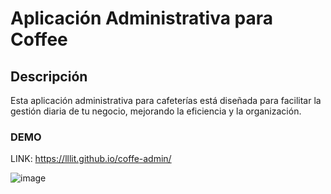 # Aplicación Administrativa para Coffee

## Descripción

Esta aplicación administrativa para cafeterías está diseñada para facilitar la gestión diaria de tu negocio, mejorando la eficiencia y la organización.





### DEMO

LINK: https://lllit.github.io/coffe-admin/

![image](https://github.com/user-attachments/assets/b345678e-4508-4400-b6e0-a7315d0b7b12)
